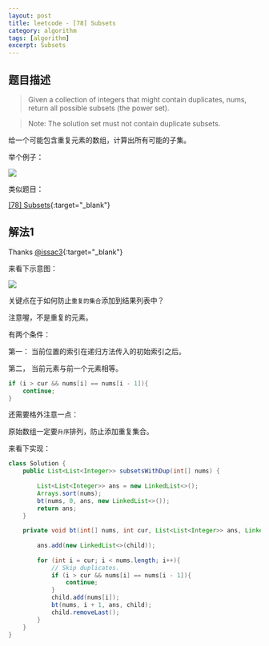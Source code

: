 ```yaml
---
layout: post
title: leetcode - [78] Subsets
category: algorithm
tags: [algorithm]
excerpt: Subsets
---
```


## 题目描述  

> Given a collection of integers that might contain duplicates, nums, return all possible subsets (the power set).  

> Note: The solution set must not contain duplicate subsets.   

给一个可能包含重复元素的数组，计算出所有可能的子集。  

举个例子：  

![](https://yyc-images.oss-cn-beijing.aliyuncs.com/leetcode_90_demo.png)  


类似题目：  

[[78] Subsets](http://yaoyichen.cn/algorithm/2020/02/21/leetcode-78.html){:target="_blank"}  



## 解法1  


Thanks [@issac3](https://leetcode.com/problems/subsets/discuss/27281/A-general-approach-to-backtracking-questions-in-Java-(Subsets-Permutations-Combination-Sum-Palindrome-Partitioning)){:target="_blank"}  

来看下示意图：  

![](https://yyc-images.oss-cn-beijing.aliyuncs.com/leetcode_90_key.png)  

关键点在于如何防止`重复的集合`添加到结果列表中？  

注意喔，不是重复的元素。  

有两个条件：  

第一： 当前位置的索引在递归方法传入的初始索引之后。  

第二， 当前元素与前一个元素相等。  

``` java
if (i > cur && nums[i] == nums[i - 1]){
    continue;
}
```

还需要格外注意一点：  

原始数组一定要`升序`排列，防止添加重复集合。  


来看下实现：  

``` java
class Solution {
    public List<List<Integer>> subsetsWithDup(int[] nums) {
        
        List<List<Integer>> ans = new LinkedList<>();
        Arrays.sort(nums);
        bt(nums, 0, ans, new LinkedList<>());
        return ans;
    }
    
    private void bt(int[] nums, int cur, List<List<Integer>> ans, LinkedList<Integer> child){
        
        ans.add(new LinkedList<>(child));
        
        for (int i = cur; i < nums.length; i++){
            // Skip duplicates.
            if (i > cur && nums[i] == nums[i - 1]){
                continue;
            }
            child.add(nums[i]);
            bt(nums, i + 1, ans, child);
            child.removeLast();
        }
    }
}
```

